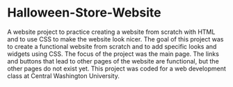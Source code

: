 # Halloween-Store-Website
A website project to practice creating a website from scratch with HTML and to use CSS to make the website look nicer.
The goal of this project was to create a functional website from scratch and to add specific looks and widgets using CSS. 
The focus of the project was the main page. The links and buttons that lead to other pages of the website are functional, but the other pages do not exist yet. 
This project was coded for a web development class at Central Washington University.
